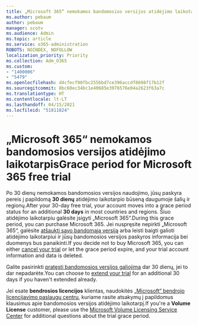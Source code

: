 ```yaml
---
title: „Microsoft 365“ nemokamos bandomosios versijos atidėjimo laikotarpis
ms.author: pebaum
author: pebaum
manager: scotv
ms.audience: Admin
ms.topic: article
ms.service: o365-administration
ROBOTS: NOINDEX, NOFOLLOW
localization_priority: Priority
ms.collection: Adm_O365
ms.custom:
- "1400006"
- "5479"
ms.openlocfilehash: d4cfecf90fbc255bbd7ce396accdf8698f17b12f
ms.sourcegitcommit: 8bc60ec34bc1e40685e3976576e04a2623f63a7c
ms.translationtype: HT
ms.contentlocale: lt-LT
ms.lasthandoff: 04/15/2021
ms.locfileid: "51811824"
---
```

# <a name="grace-period-for-microsoft-365-free-trial"></a><span data-ttu-id="f428c-102">„Microsoft 365“ nemokamos bandomosios versijos atidėjimo laikotarpis</span><span class="sxs-lookup"><span data-stu-id="f428c-102">Grace period for Microsoft 365 free trial</span></span>

<span data-ttu-id="f428c-103">Po 30 dienų nemokamos bandomosios versijos naudojimo, jūsų paskyra pereis į papildomą **30 dienų** atidėjimo laikotarpio būseną daugumoje šalių ir regionų.</span><span class="sxs-lookup"><span data-stu-id="f428c-103">After your 30-day free trial, your account moves into a grace period status for an additional **30 days** in most countries and regions.</span></span> <span data-ttu-id="f428c-104">Šiuo atidėjimo laikotarpiu galėsite įsigyti „Microsoft 365“.</span><span class="sxs-lookup"><span data-stu-id="f428c-104">During this grace period, you can purchase Microsoft 365.</span></span> <span data-ttu-id="f428c-105">Jei nuspręsite nepirkti „Microsoft 365“, galėsite [atšaukti savo bandomąją versiją](https://docs.microsoft.com/microsoft-365/commerce/subscriptions/cancel-your-subscription?view=o365-worldwide) arba leisti baigti galioti atidėjimo laikotarpiui ir jūsų bandomosios versijos paskyros informacija bei duomenys bus panaikinti.</span><span class="sxs-lookup"><span data-stu-id="f428c-105">If you decide not to buy Microsoft 365, you can either [cancel your trial](https://docs.microsoft.com/microsoft-365/commerce/subscriptions/cancel-your-subscription?view=o365-worldwide) or let the grace period expire, and your trial account information and data is deleted.</span></span>

<span data-ttu-id="f428c-106">Galite pasirinkti [pratęsti bandomosios versijos galiojimą](https://docs.microsoft.com/microsoft-365/commerce/extend-your-trial) dar 30 dienų, jei to dar nepadarėte.</span><span class="sxs-lookup"><span data-stu-id="f428c-106">You can choose to [extend your trial](https://docs.microsoft.com/microsoft-365/commerce/extend-your-trial) for an additional 30 days if you haven't extended already.</span></span>

<span data-ttu-id="f428c-107">Jei esate **bendrosios licencijos** klientas, naudokitės [„Microsoft“ bendrojo licencijavimo paslaugų centru](https://support.microsoft.com/help/4471406/how-to-contact-the-microsoft-volume-licensing-service-center), kuriame rasite atsakymų į papildomus klausimus apie bandomosios versijos atidėjimo laikotarpį.</span><span class="sxs-lookup"><span data-stu-id="f428c-107">If you're a **Volume License** customer, please use the [Microsoft Volume Licensing Service Center](https://support.microsoft.com/help/4471406/how-to-contact-the-microsoft-volume-licensing-service-center) for additional questions about the trial grace period.</span></span>
